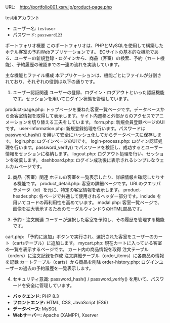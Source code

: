 URL:　http://portfolio001.xsrv.jp/product-page.php

test用アカウント
- ユーザー名: `testuser`
- パスワード: `password123`

ポートフォリオ概要
このポートフォリオは、PHPとMySQLを使用して構築したホテル客室の予約Webアプリケーションです。 ECサイトの基本的な機能である、ユーザーの新規登録・ログインから、商品（客室）の検索、予約（カート機能）、予約履歴の確認までの一連の流れを実装しています。

主な機能とファイル構成
本アプリケーションは、機能ごとにファイルが分割されており、それぞれの役割は以下の通りです。

1. ユーザー認証関連
ユーザーの登録、ログイン・ログアウトといった認証機能です。セッションを用いてログイン状態を管理しています。

product-page.php: トップページを兼ねた客室一覧ページです。データベースから全客室情報を取得して表示します。サイト内遷移と外部からのアクセスでアニメーションを切り替える工夫をしています。
form.php: 新規会員登録ページのUIです。
user-information.php: 新規登録処理を行います。パスワードは password_hash() を用いて安全にハッシュ化してからデータベースに保存します。
login.php: ログインページのUIです。
login-process.php: ログイン認証処理を行います。password_verify() でパスワードを検証し、成功するとユーザー情報をセッションに格納します。
logout.php: ログアウト処理を行い、セッションを破棄します。
dashboard.php: ログイン成功後に表示されるシンプルなウェルカムページです。

2. 商品（客室）関連
ホテルの客室を一覧表示したり、詳細情報を確認したりする機能です。
product_detail.php: 客室の詳細ページです。URLのクエリパラメータ（id）を元に、特定の客室情報を表示します。
product-header.php: 各ページで共通して使用されるヘッダー部分です。include を用いてコードの再利用性を高めています。
modal.php: 客室一覧ページで、画像を拡大表示するためのモーダルウィンドウのHTML部品です。

3. 予約・注文関連
ユーザーが選択した客室を予約し、その履歴を管理する機能です。

cart.php: 「予約に追加」ボタンで実行され、選択された客室をユーザーのカート（cartsテーブル）に追加します。
mycart.php: 現在カートに入っている客室の一覧を表示するページです。
カート内の商品情報を取得
注文テーブル（orders）に注文記録を作成
注文詳細テーブル（order_items）に各商品の情報を記録
カートテーブル（carts）から商品を削除
order-history.php: ログインユーザーの過去の予約履歴を一覧表示します。

4. セキュリティ意識:
password_hash() / password_verify() を用いて、パスワードを安全に管理しています。

- **バックエンド:** PHP 8.3
- **フロントエンド:** HTML, CSS, JavaScript (ES6)
- **データベース:** MySQL
- **Webサーバー:** Apache (XAMPP), Xserver


